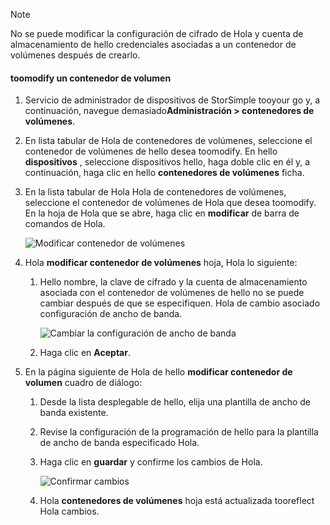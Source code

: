 <!--author=alkohli last changed: 07/05/2017-->

> [!NOTE] 
> No se puede modificar la configuración de cifrado de Hola y cuenta de almacenamiento de hello credenciales asociadas a un contenedor de volúmenes después de crearlo.

#### <a name="toomodify-a-volume-container"></a>toomodify un contenedor de volumen

1. Servicio de administrador de dispositivos de StorSimple tooyour go y, a continuación, navegue demasiado**Administración > contenedores de volúmenes**.

2. En lista tabular de Hola de contenedores de volúmenes, seleccione el contenedor de volúmenes de hello desea toomodify. En hello **dispositivos** , seleccione dispositivos hello, haga doble clic en él y, a continuación, haga clic en hello **contenedores de volúmenes** ficha.

2. En la lista tabular de Hola Hola de contenedores de volúmenes, seleccione el contenedor de volúmenes de Hola que desea toomodify. En la hoja de Hola que se abre, haga clic en **modificar** de barra de comandos de Hola.

    ![Modificar contenedor de volúmenes](./media/storsimple-8000-modify-volume-container/modify-vol-container1.png)

3. Hola **modificar contenedor de volúmenes** hoja, Hola lo siguiente:
   
   1. Hello nombre, la clave de cifrado y la cuenta de almacenamiento asociada con el contenedor de volúmenes de hello no se puede cambiar después de que se especifiquen. Hola de cambio asociado configuración de ancho de banda.
      
       ![Cambiar la configuración de ancho de banda](./media/storsimple-8000-modify-volume-container/modify-vol-container2.png)

   2.  Haga clic en **Aceptar**.
4. En la página siguiente de Hola de hello **modificar contenedor de volumen** cuadro de diálogo:
   
   1. Desde la lista desplegable de hello, elija una plantilla de ancho de banda existente.
   2. Revise la configuración de la programación de hello para la plantilla de ancho de banda especificado Hola.
   3. Haga clic en **guardar** y confirme los cambios de Hola.
      
       ![Confirmar cambios](./media/storsimple-8000-modify-volume-container/modify-vol-container3.png)

   3. Hola **contenedores de volúmenes** hoja está actualizada tooreflect Hola cambios.

